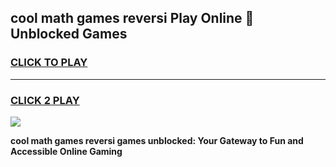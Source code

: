 
## cool math games reversi Play Online 👋 Unblocked Games
<h3>
<a href="https://news.freeplayer.one?title=cool_math_games_reversi&ref=17CMG">CLICK TO PLAY</a></h3>
<hr>

<h3>
<a href="https://news.freeplayer.one?title=cool_math_games_reversi&ref=17CMG">CLICK 2 PLAY</a>
  
</h3>

<a href="https://news.freeplayer.one?title=cool_math_games_reversi&ref=17CMG/"><img src="https://clearcache.store/games.png"></a>


**cool math games reversi games unblocked: Your Gateway to Fun and Accessible Online Gaming**
